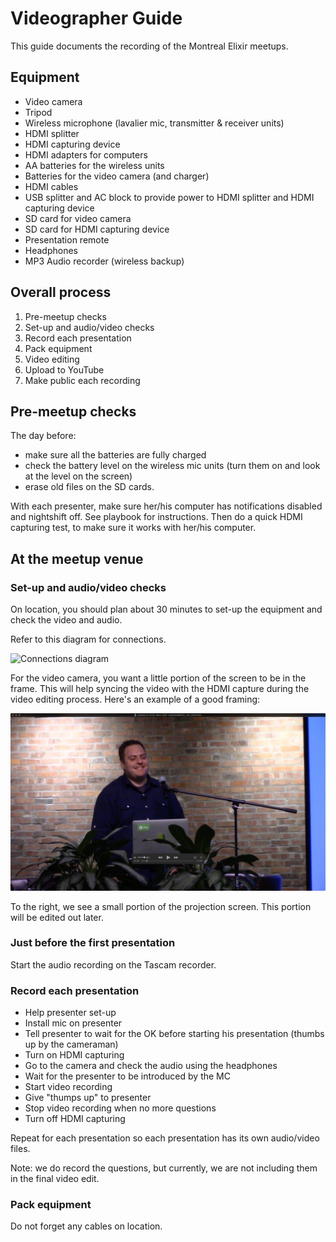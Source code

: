 # Videographer Guide

This guide documents the recording of the Montreal Elixir meetups.

## Equipment

- Video camera
- Tripod
- Wireless microphone (lavalier mic, transmitter & receiver units)
- HDMI splitter
- HDMI capturing device
- HDMI adapters for computers
- AA batteries for the wireless units
- Batteries for the video camera (and charger)
- HDMI cables
- USB splitter and AC block to provide power to HDMI splitter and HDMI capturing device
- SD card for video camera
- SD card for HDMI capturing device
- Presentation remote
- Headphones
- MP3 Audio recorder (wireless backup)

## Overall process

1. Pre-meetup checks
2. Set-up and audio/video checks
3. Record each presentation
4. Pack equipment
5. Video editing
6. Upload to YouTube
7. Make public each recording

## Pre-meetup checks

The day before:

- make sure all the batteries are fully charged
- check the battery level on the wireless mic units (turn them on and look at the level on the screen)
- erase old files on the SD cards.

With each presenter, make sure her/his computer has notifications disabled and nightshift off. See playbook for instructions. Then do a quick HDMI capturing test, to make sure it works with her/his computer.

## At the meetup venue

### Set-up and audio/video checks

On location, you should plan about 30 minutes to set-up the equipment and check the video and audio.

Refer to this diagram for connections.

![Connections diagram](https://docs.google.com/drawings/d/1mxUKEQqSELnjhTHq_CA1ekorQ5MFLBsgO_hFsaPFnoA/pub?w=960&h=720)

For the video camera, you want a little portion of the screen to be in the frame. This will help syncing the video with the HDMI capture during the video editing process. Here's an example of a good framing:

![video-frame](images/videoframe.png)

To the right, we see a small portion of the projection screen.  This portion will be edited out later.

### Just before the first presentation

Start the audio recording on the Tascam recorder.

### Record each presentation

- Help presenter set-up
- Install mic on presenter
- Tell presenter to wait for the OK before starting his presentation (thumbs up by the cameraman)
- Turn on HDMI capturing
- Go to the camera and check the audio using the headphones
- Wait for the presenter to be introduced by the MC
- Start video recording
- Give "thumps up" to presenter
- Stop video recording when no more questions
- Turn off HDMI capturing

Repeat for each presentation so each presentation has its own audio/video files.

Note: we do record the questions, but currently, we are not including them in the final video edit.

### Pack equipment

Do not forget any cables on location.
